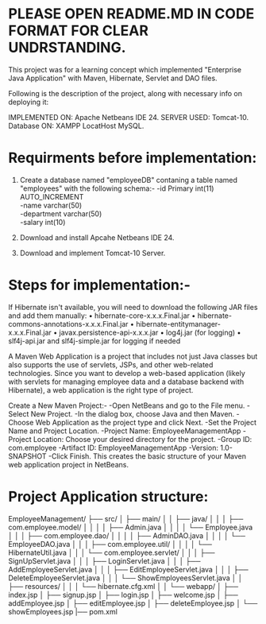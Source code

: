# PLEASE OPEN README.MD IN CODE FORMAT FOR CLEAR UNDRSTANDING. 

This project was for a learning concept which implemented "Enterprise Java Application" with Maven, Hibernate, Servlet and DAO files. 

Following is the description of the project, along with necessary info on deploying it:

IMPLEMENTED ON: Apache Netbeans IDE 24.
SERVER USED: Tomcat-10.
Database ON: XAMPP LocatHost MySQL.

# Requirments before implementation: 

1. Create a database named "employeeDB" contaning a table named "employees" with the following schema:-
    -id Primary	int(11)	AUTO_INCREMENT	
    -name	varchar(50)				
    -department	varchar(50)		
    -salary	int(10)

2. Download and install Apcahe Netbeans IDE 24.
3. Download and implement Tomcat-10 Server.

# Steps for implementation:-

If Hibernate isn't available, you will need to download the following JAR files and add them manually:
•	hibernate-core-x.x.x.Final.jar
•	hibernate-commons-annotations-x.x.x.Final.jar
•	hibernate-entitymanager-x.x.x.Final.jar
•	javax.persistence-api-x.x.x.jar
•	log4j.jar (for logging)
•	slf4j-api.jar and slf4j-simple.jar for logging if needed

A Maven Web Application is a project that includes not just Java classes but also supports the use of servlets, JSPs, and other web-related technologies. 
Since you want to develop a web-based application (likely with servlets for managing employee data and a database backend with Hibernate), a web application is the right type of project.

Create a New Maven Project:-
  -Open NetBeans and go to the File menu.
  -Select New Project.
  -In the dialog box, choose Java and then Maven.
  -Choose Web Application as the project type and click Next.
  -Set the Project Name and Project Location.
        -Project Name: EmployeeManagementApp
        -Project Location: Choose your desired directory for the project.
        -Group ID: com.employee
        -Artifact ID: EmployeeManagementApp
        -Version: 1.0-SNAPSHOT
  -Click Finish.
This creates the basic structure of your Maven web application project in NetBeans.

# Project Application structure:

EmployeeManagement/
├── src/
│   ├── main/
│   │   ├── java/
│   │   │   ├── com.employee.model/
│   │   │   │   ├── Admin.java
│   │   │   │   └── Employee.java
│   │   │   ├── com.employee.dao/
│   │   │   │   ├── AdminDAO.java
│   │   │   │   └── EmployeeDAO.java
│   │   │   ├── com.employee.util/
│   │   │   │   └── HibernateUtil.java
│   │   │   └── com.employee.servlet/
│   │   │       ├── SignUpServlet.java
│   │   │       ├── LoginServlet.java
│   │   │       ├── AddEmployeeServlet.java
│   │   │       ├── EditEmployeeServlet.java
│   │   │       ├── DeleteEmployeeServlet.java
│   │   │       └── ShowEmployeesServlet.java
│   │   ├── resources/
│   │   │   └── hibernate.cfg.xml
│   │   └── webapp/
│       ├── index.jsp
│       ├── signup.jsp
│       ├── login.jsp
│       ├── welcome.jsp
│       ├── addEmployee.jsp
│       ├── editEmployee.jsp
│       ├── deleteEmployee.jsp
│       └── showEmployees.jsp
|── pom.xml





